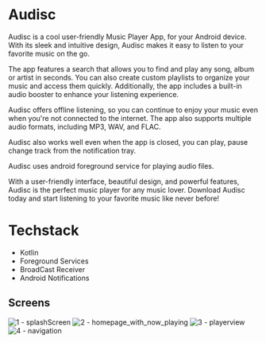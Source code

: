 # Audisc


Audisc is a cool user-friendly Music Player App, for your Android device.
With its sleek and intuitive design, Audisc makes it easy to listen to your favorite music on the go.

The app features a search that allows you to find and play any song, 
album or artist in seconds. You can also create custom playlists to organize your music and access them quickly. 
Additionally, the app includes a built-in audio booster to enhance your listening experience.

Audisc offers offline listening, so you can continue to enjoy your music even when you're not connected to the internet. 
The app also supports multiple audio formats, including MP3, WAV, and FLAC.

Audisc also works well even when the app is closed, you can play, pause change track from the notification tray.

Audisc uses android foreground service for playing audio files.

With a user-friendly interface, beautiful design, and powerful features, Audisc is the perfect music player for any music lover.
Download Audisc today and start listening to your favorite music like never before!

# Techstack
  - Kotlin
  - Foreground Services
  - BroadCast Receiver
  - Android Notifications

## Screens
![1 - splashScreen](https://user-images.githubusercontent.com/24782276/227609492-7f582a41-0e24-4a71-aad6-d6b355a1753f.png)
![2 - homepage_with_now_playing](https://user-images.githubusercontent.com/24782276/227609507-2d772c74-a1a7-40c1-8a77-27c36d19b18f.png)
![3 - playerview](https://user-images.githubusercontent.com/24782276/227609515-05b72811-19e9-4d9b-813e-4c27bf82568f.png)
![4 - navigation](https://user-images.githubusercontent.com/24782276/227609519-38780e02-35e6-455b-8741-d0f284fdc51e.png)
